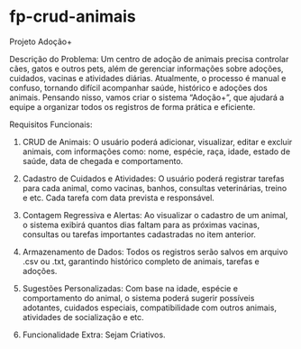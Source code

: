 # fp-crud-animais
Projeto Adoção+

Descrição do Problema:
Um centro de adoção de animais precisa controlar cães, gatos e outros pets, além de
gerenciar informações sobre adoções, cuidados, vacinas e atividades diárias.
Atualmente, o processo é manual e confuso, tornando difícil acompanhar saúde,
histórico e adoções dos animais. Pensando nisso, vamos criar o sistema “Adoção+”,
que ajudará a equipe a organizar todos os registros de forma prática e eficiente.

Requisitos Funcionais:
1. CRUD de Animais:
O usuário poderá adicionar, visualizar, editar e excluir animais, com
informações como: nome, espécie, raça, idade, estado de saúde, data de
chegada e comportamento.

2. Cadastro de Cuidados e Atividades:
O usuário poderá registrar tarefas para cada animal, como vacinas, banhos,
consultas veterinárias, treino e etc. Cada tarefa com data prevista e
responsável.

3. Contagem Regressiva e Alertas:
Ao visualizar o cadastro de um animal, o sistema exibirá quantos dias faltam
para as próximas vacinas, consultas ou tarefas importantes cadastradas no
item anterior.

4. Armazenamento de Dados:
Todos os registros serão salvos em arquivo .csv ou .txt, garantindo histórico
completo de animais, tarefas e adoções.

5. Sugestões Personalizadas:
Com base na idade, espécie e comportamento do animal, o sistema poderá
sugerir possíveis adotantes, cuidados especiais, compatibilidade com outros
animais, atividades de socialização e etc.

6. Funcionalidade Extra:
Sejam Criativos.

